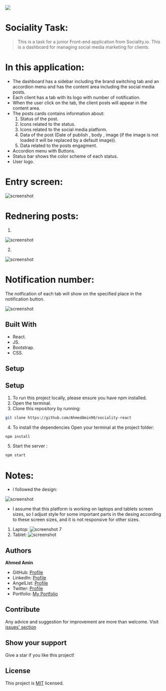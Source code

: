 ![](https://sociality.io/tr/assets/images/sociality-logo.svg)
# Sociality Task:
 
> This is a task for a junior Front-end application from Sociality.io. This is a dashboard for managing social media marketing for clients.

# In this application:
- The dashboard has a sidebar including the brand switching tab and an accordion menu and has the content area including the social media posts.
- Each client has a tab with its logo with number of notification.
- When the user click on the tab, the client posts will appear in the content area.
- The posts cards contains information about:
    1. Status of the post.
    2. Icons related to the status.
    3. Icons related to the social media platform.
    4. Data of the post (Date of publish , body , image (if the image is not loaded it will be replaced by a default image)).
    5. Data related to the posts engagment.
- Accordion menu with Buttons.
- Status bar shows the color scheme of each status.
- User logo.

# Entry screen:
![screenshot](src/assests/imgs/home-app.png) 

# Rednering posts:
1. 
![screenshot](src/assests/imgs/render-posts.png) 

2.
![screenshot](src/assests/imgs/no-img.png) 

# Notification number:
The notfication of each tab will show on the specified place in the notification button.

![screenshot](src/assests/imgs/notification-number.png) 




## Built With
- React.
- JS.
- Bootstrap.
- CSS.

## Setup

## Setup

1. To run this project locally, please ensure you have npm installed.
2. Open the terminal.
3. Clone this repository by running:

```bash
git clone https://github.com/AhmedAmin90/sociality-react
```

4. To install the dependencies Open your terminal at the project folder: 

```bash
npm install
```

5. Start the server :

```bash
npm start
```

# Notes:
- I followed the design:

![screenshot](src/assests/imgs/design.png) 
- I assume that this platform is working on laptops and tablets screen sizes, so I adjust style for some important parts in the desing according to these screen sizes, and it is not responsive for other sizes. 
1. Laptop:
![screenshot](src/assests/imgs/res-laptop.png) 7
2. Tablet:
![screenshot](src/assests/imgs/res-tab.png) 



## Authors

**Ahmed Amin** 
- GitHub: [Profile](https://github.com/AhmedAmin90)
- LinkedIn: [Profile](https://www.linkedin.com/in/web-developer/)
- AngelList: [Profile](https://angel.co/u/ahmed-amin-22)
- Twitter: [Profile](https://twitter.com/AhmedAmin12383)
- Portfolio: [My Portfolio](https://amin-dev-me.netlify.app/)



## Contribute
Any advice and suggestion for improvement are more than welcome.
Visit [issues' section](https://github.com/AhmedAmin90/sociality-react/issues)

## Show your support
Give a star if you like this project!

## License
<p>This project is <a href="./LICENSE">MIT</a> licensed.</p>